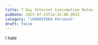 ```yaml
---
title: 7 Day Internet Consumption Detox
pubDate: 2023-07-23T14:32:08.093Z
category: "\U0001F604 Personal"
draft: false
---
```


I hate 
